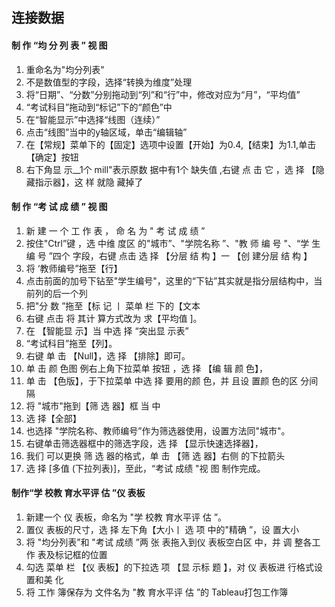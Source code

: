 ## 连接数据
####  制 作 “均 分 列 表 ” 视 图
1. 重命名为"均分列表"
2. 不是数值型的字段，选择“转换为维度”处理
3. 将“日期”、“分数”分别拖动到“列”和“行”中，修改对应为“月”，“平均值”
4. “考试科目”拖动到“标记”下的“颜色”中
5. 在“智能显示”中选择“线图（连续）”
6. 点击“线图”当中的y轴区域，单击“编辑轴”
7. 在【常规】菜单下的【固定】选项中设置【开始】为0.4,【结束】为1.1,单击【确定】按钮
8. 右下角显 示__1个 mill"表示原数 据中有1个 缺失值 ,右键 点 击 它 ，选 择 【隐 藏指示器】，这 样 就隐 藏掉了

#### 制 作 “考 试 成 绩 ” 视 图
1. 新 建 一 个 工 作 表 ， 命 名 为 " 考 试 成 绩 ”
2. 按住"Ctrl”键 ，选 中维 度区 的"城市”、"学院名称 ”、"教 师 编 号 "、“学 生编 号 ”四个 字段，右键 点击 选 择 【分层 结 构 】一 【创 建分层 结 构 】
3. 将 ‘教师编号”拖至【行】
4. 点击前面的加号下钻至"学生编号"，这里的“下钻”其实就是指分层结构中，当前列的后一个列
5. 把"分 数 ”拖至【标 记 丨 菜单 栏 下的【文本
6. 右键 点击 将 其计 算方式改为 求【平均值 ]。
7. 在 【智能显 示】当 中选 择 “突出显 示表”
8.  “考试科目”拖至【列】。
9. 右键 单 击 【Null】，选 择 【排除】即可。
10. 单 击 颜 色图 例右上角下拉菜单 按钮 ，选 择 【编 辑 颜 色】，
11. 单 击 【色版】，于下拉菜单 中选 择 要用的颜 色，并 且设 置颜 色的区 分间 隔
12. 将 "城市"拖到【筛 选 器】框 当 中
13. 选 择【全部】
14. 也选择 "学院名称、教师编号”作为筛选器使用，设置方法同"城市"。
15. 右键单击筛选器框中的筛选字段，选 择 【显示快速选择器】，
16. 我们 可以更换 筛 选 器的格式，单 击 【筛 选 器】右侧 的下拉箭头 
17.  选 择 [多值 (下拉列表)]，至此，“考试 成绩 "视 图 制作完成。

#### 制作“学 校教 育水平评 估 ”仪 表板
1. 新建一个 仪 表板，命名为 "学 校教 育水平评 估 ”。
2.  置仪 表板的尺寸，选 择 左下角【大小丨 选 项 中的"精确 ”，设 置大小
3. 将 "均分列表”和 "考试 成绩 ”两 张 表拖入到仪 表板空白区 中，并 调 整各工作 表及标记框的位置
4. 勾选 菜单 栏 【仪 表板】的下拉选 项 【显 示标 题 】，对 仪 表板进 行格式设 置和美 化 
5. 将 工怍 簿保存为 文件名为 "教 育水平评 估 ”的 Tableau打包工作簿